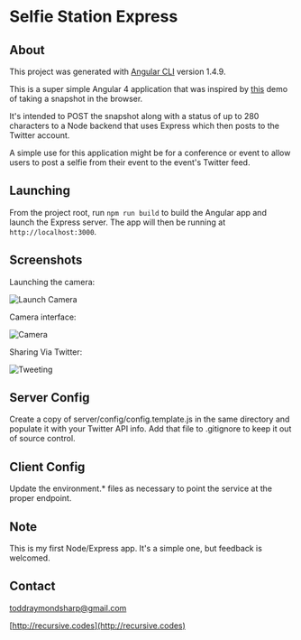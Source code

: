 # Selfie Station Express

## About
This project was generated with [Angular CLI](https://github.com/angular/angular-cli) version 1.4.9.

This is a super simple Angular 4 application that was inspired by [this](https://jsfiddle.net/dannymarkov/cuumwch5/) demo of taking a snapshot in the browser.

It's intended to POST the snapshot along with a status of up to 280 characters to a Node backend that uses Express which then posts to the Twitter account.

A simple use for this application might be for a conference or event to allow users to post a selfie from their event to the event's Twitter feed.

## Launching

From the project root, run `npm run build` to build the Angular app and launch the Express server.  The app will then be running at `http://localhost:3000`.

## Screenshots

Launching the camera:

![Launch Camera](https://s3.amazonaws.com/img.recursive.codes/Screenshot_20171124_225720.png)

Camera interface:

![Camera](https://s3.amazonaws.com/img.recursive.codes/Screenshot_20171124_230207.png)

Sharing Via Twitter:

![Tweeting](https://s3.amazonaws.com/img.recursive.codes/Screenshot_20171124_230228.png)


## Server Config

Create a copy of server/config/config.template.js in the same directory and populate it with your Twitter API info.  Add that file to .gitignore to keep it out of source control.

## Client Config

Update the environment.* files as necessary to point the service at the proper endpoint.

## Note

This is my first Node/Express app.  It's a simple one, but feedback is welcomed.  

## Contact

toddraymondsharp@gmail.com

[http://recursive.codes](http://recursive.codes)
